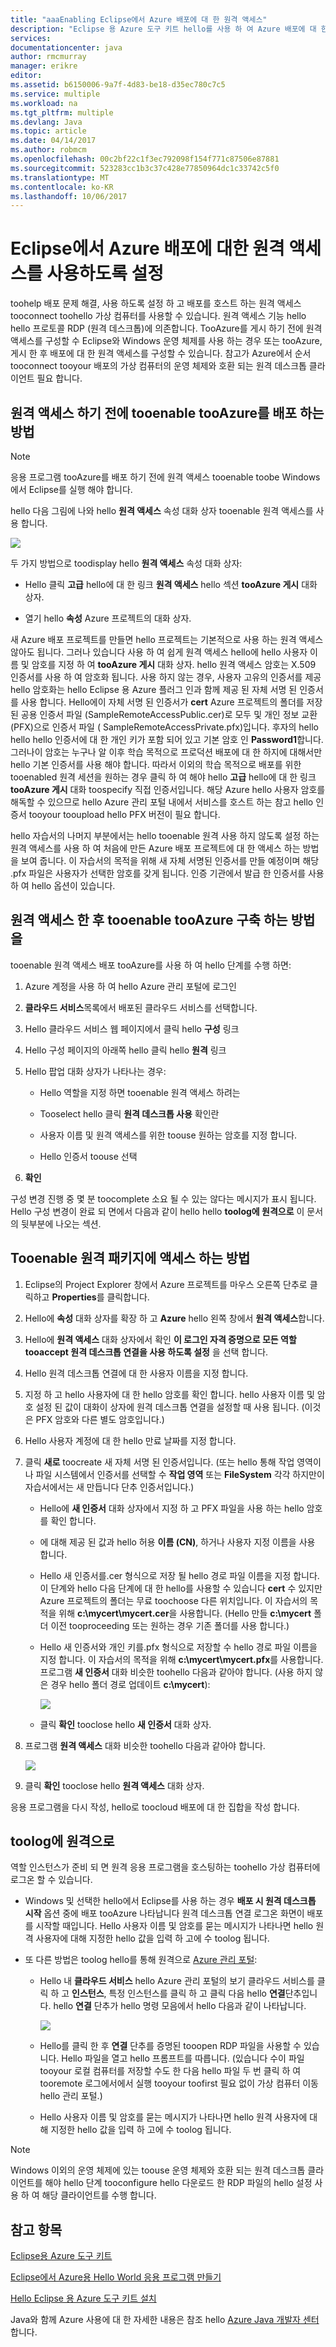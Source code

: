 ```yaml
---
title: "aaaEnabling Eclipse에서 Azure 배포에 대 한 원격 액세스"
description: "Eclipse 용 Azure 도구 키트 hello를 사용 하 여 Azure 배포에 대 한 tooenable 원격 액세스 하는 방법을 알아봅니다."
services: 
documentationcenter: java
author: rmcmurray
manager: erikre
editor: 
ms.assetid: b6150006-9a7f-4d83-be18-d35ec780c7c5
ms.service: multiple
ms.workload: na
ms.tgt_pltfrm: multiple
ms.devlang: Java
ms.topic: article
ms.date: 04/14/2017
ms.author: robmcm
ms.openlocfilehash: 00c2bf22c1f3ec792098f154f771c87506e87881
ms.sourcegitcommit: 523283cc1b3c37c428e77850964dc1c33742c5f0
ms.translationtype: MT
ms.contentlocale: ko-KR
ms.lasthandoff: 10/06/2017
---
```

# <a name="enabling-remote-access-for-azure-deployments-in-eclipse"></a>Eclipse에서 Azure 배포에 대한 원격 액세스를 사용하도록 설정
toohelp 배포 문제 해결, 사용 하도록 설정 하 고 배포를 호스트 하는 원격 액세스 tooconnect toohello 가상 컴퓨터를 사용할 수 있습니다. 원격 액세스 기능 hello hello 프로토콜 RDP (원격 데스크톱)에 의존합니다. TooAzure를 게시 하기 전에 원격 액세스를 구성할 수 Eclipse와 Windows 운영 체제를 사용 하는 경우 또는 tooAzure, 게시 한 후 배포에 대 한 원격 액세스를 구성할 수 있습니다. 참고가 Azure에서 순서 tooconnect tooyour 배포의 가상 컴퓨터의 운영 체제와 호환 되는 원격 데스크톱 클라이언트 필요 합니다.

## <a name="how-tooenable-remote-access-before-you-deploy-tooazure"></a>원격 액세스 하기 전에 tooenable tooAzure를 배포 하는 방법
> [!NOTE]
> 응용 프로그램 tooAzure를 배포 하기 전에 원격 액세스 tooenable toobe Windows에서 Eclipse를 실행 해야 합니다.
> 
> 

hello 다음 그림에 나와 hello **원격 액세스** 속성 대화 상자 tooenable 원격 액세스를 사용 합니다.

![][ic719494]

두 가지 방법으로 toodisplay hello **원격 액세스** 속성 대화 상자:

* Hello 클릭 **고급** hello에 대 한 링크 **원격 액세스** hello 섹션 **tooAzure 게시** 대화 상자.

* 열기 hello **속성** Azure 프로젝트의 대화 상자.

새 Azure 배포 프로젝트를 만들면 hello 프로젝트는 기본적으로 사용 하는 원격 액세스 않아도 됩니다. 그러나 있습니다 사용 하 여 쉽게 원격 액세스 hello에 hello 사용자 이름 및 암호를 지정 하 여 **tooAzure 게시** 대화 상자. hello 원격 액세스 암호는 X.509 인증서를 사용 하 여 암호화 됩니다. 사용 하지 않는 경우, 사용자 고유의 인증서를 제공 hello 암호화는 hello Eclipse 용 Azure 플러그 인과 함께 제공 된 자체 서명 된 인증서를 사용 합니다. Hello에이 자체 서명 된 인증서가 **cert** Azure 프로젝트의 폴더를 저장 된 공용 인증서 파일 (SampleRemoteAccessPublic.cer)로 모두 및 개인 정보 교환 (PFX)으로 인증서 파일 ( SampleRemoteAccessPrivate.pfx)입니다. 후자의 hello hello hello 인증서에 대 한 개인 키가 포함 되어 있고 기본 암호 인 **Password1**합니다. 그러나이 암호는 누구나 알 이후 학습 목적으로 프로덕션 배포에 대 한 하지에 대해서만 hello 기본 인증서를 사용 해야 합니다. 따라서 이외의 학습 목적으로 배포를 위한 tooenabled 원격 세션을 원하는 경우 클릭 하 여 해야 hello **고급** hello에 대 한 링크 **tooAzure 게시** 대화 toospecify 직접 인증서입니다. 해당 Azure hello 사용자 암호를 해독할 수 있으므로 hello Azure 관리 포털 내에서 서비스를 호스트 하는 참고 hello 인증서 tooyour tooupload hello PFX 버전이 필요 합니다.

hello 자습서의 나머지 부분에서는 hello tooenable 원격 사용 하지 않도록 설정 하는 원격 액세스를 사용 하 여 처음에 만든 Azure 배포 프로젝트에 대 한 액세스 하는 방법을 보여 줍니다. 이 자습서의 목적을 위해 새 자체 서명된 인증서를 만들 예정이며 해당 .pfx 파일은 사용자가 선택한 암호를 갖게 됩니다. 인증 기관에서 발급 한 인증서를 사용 하 여 hello 옵션이 있습니다.

## <a name="how-tooenable-remote-access-after-you-have-deployed-tooazure"></a>원격 액세스 한 후 tooenable tooAzure 구축 하는 방법을
tooenable 원격 액세스 배포 tooAzure를 사용 하 여 hello 단계를 수행 하면:

1. Azure 계정을 사용 하 여 hello Azure 관리 포털에 로그인

2. **클라우드 서비스**목록에서 배포된 클라우드 서비스를 선택합니다.

3. Hello 클라우드 서비스 웹 페이지에서 클릭 hello **구성** 링크

4. Hello 구성 페이지의 아래쪽 hello 클릭 hello **원격** 링크

5. Hello 팝업 대화 상자가 나타나는 경우:
   
   * Hello 역할을 지정 하면 tooenable 원격 액세스 하려는

   * Tooselect hello 클릭 **원격 데스크톱 사용** 확인란
   
   * 사용자 이름 및 원격 액세스를 위한 toouse 원하는 암호를 지정 합니다.
   
   * Hello 인증서 toouse 선택

6. **확인** 

구성 변경 진행 중 몇 분 toocomplete 소요 될 수 있는 않다는 메시지가 표시 됩니다. Hello 구성 변경이 완료 되 면에서 다음과 같이 hello hello **toolog에 원격으로** 이 문서의 뒷부분에 나오는 섹션.

## <a name="how-tooenable-remote-access-in-your-package"></a>Tooenable 원격 패키지에 액세스 하는 방법
1. Eclipse의 Project Explorer 창에서 Azure 프로젝트를 마우스 오른쪽 단추로 클릭하고 **Properties**를 클릭합니다.

2. Hello에 **속성** 대화 상자를 확장 하 고 **Azure** hello 왼쪽 창에서 **원격 액세스**합니다.

3. Hello에 **원격 액세스** 대화 상자에서 확인 **이 로그인 자격 증명으로 모든 역할 tooaccept 원격 데스크톱 연결을 사용 하도록 설정** 을 선택 합니다.

4. Hello 원격 데스크톱 연결에 대 한 사용자 이름을 지정 합니다.

5. 지정 하 고 hello 사용자에 대 한 hello 암호를 확인 합니다. hello 사용자 이름 및 암호 설정 된 값이 대화이 상자에 원격 데스크톱 연결을 설정할 때 사용 됩니다. (이것은 PFX 암호와 다른 별도 암호입니다.)

6. Hello 사용자 계정에 대 한 hello 만료 날짜를 지정 합니다.

7. 클릭 **새로** toocreate 새 자체 서명 된 인증서입니다. (또는 hello 통해 작업 영역이 나 파일 시스템에서 인증서를 선택할 수 **작업 영역** 또는 **FileSystem** 각각 하지만이 자습서에서는 새 만듭니다 단추 인증서입니다.)

   * Hello에 **새 인증서** 대화 상자에서 지정 하 고 PFX 파일을 사용 하는 hello 암호를 확인 합니다.

   * 에 대해 제공 된 값과 hello 허용 **이름 (CN)**, 하거나 사용자 지정 이름을 사용 합니다.

   * Hello 새 인증서를.cer 형식으로 저장 될 hello 경로 파일 이름을 지정 합니다. 이 단계와 hello 다음 단계에 대 한 hello를 사용할 수 있습니다 **cert** 수 있지만 Azure 프로젝트의 폴더는 무료 toochoose 다른 위치입니다. 이 자습서의 목적을 위해 **c:\mycert\mycert.cer**을 사용합니다. (Hello 만들 **c:\mycert** 폴더 이전 tooproceeding 또는 원하는 경우 기존 폴더를 사용 합니다.)

   * Hello 새 인증서와 개인 키를.pfx 형식으로 저장할 수 hello 경로 파일 이름을 지정 합니다. 이 자습서의 목적을 위해 **c:\mycert\mycert.pfx**를 사용합니다. 프로그램 **새 인증서** 대화 비슷한 toohello 다음과 같아야 합니다. (사용 하지 않은 경우 hello 폴더 경로 업데이트 **c:\mycert**):
     
      ![][ic712275]

   * 클릭 **확인** tooclose hello **새 인증서** 대화 상자.

8. 프로그램 **원격 액세스** 대화 비슷한 toohello 다음과 같아야 합니다.</p>
   
   ![][ic719495]

9. 클릭 **확인** tooclose hello **원격 액세스** 대화 상자.

응용 프로그램을 다시 작성, hello로 toocloud 배포에 대 한 집합을 작성 합니다.

## <a name="toolog-in-remotely"></a>toolog에 원격으로
역할 인스턴스가 준비 되 면 원격 응용 프로그램을 호스팅하는 toohello 가상 컴퓨터에 로그온 할 수 있습니다.

* Windows 및 선택한 hello에서 Eclipse를 사용 하는 경우 **배포 시 원격 데스크톱 시작** 옵션 중에 배포 tooAzure 나타납니다 원격 데스크톱 연결 로그온 화면이 배포를 시작할 때입니다. Hello 사용자 이름 및 암호를 묻는 메시지가 나타나면 hello 원격 사용자에 대해 지정한 hello 값을 입력 하 고에 수 toolog 됩니다.

* 또 다른 방법은 toolog hello를 통해 원격으로 <a href="http://go.microsoft.com/fwlink/?LinkID=512959">Azure 관리 포털</a>:
  
  * Hello 내 **클라우드 서비스** hello Azure 관리 포털의 보기 클라우드 서비스를 클릭 하 고 **인스턴스**, 특정 인스턴스를 클릭 하 고 클릭 다음 hello **연결**단추입니다. hello **연결** 단추가 hello 명령 모음에서 hello 다음과 같이 나타납니다.
    
      ![][ic659273]

  * Hello를 클릭 한 후 **연결** 단추를 증명된 tooopen RDP 파일을 사용할 수 있습니다. Hello 파일을 열고 hello 프롬프트를 따릅니다. (있습니다 수이 파일 tooyour 로컬 컴퓨터를 저장할 수도 한 다음 hello 파일 두 번 클릭 하 여 tooremote 로그에서에서 실행 tooyour toofirst 필요 없이 가상 컴퓨터 이동 hello 관리 포털.)

  * Hello 사용자 이름 및 암호를 묻는 메시지가 나타나면 hello 원격 사용자에 대해 지정한 hello 값을 입력 하 고에 수 toolog 됩니다.

> [!NOTE]
> Windows 이외의 운영 체제에 있는 toouse 운영 체제와 호환 되는 원격 데스크톱 클라이언트를 해야 hello 단계 tooconfigure hello 다운로드 한 RDP 파일의 hello 설정 사용 하 여 해당 클라이언트를 수행 합니다.
> 
> 

## <a name="see-also"></a>참고 항목
[Eclipse용 Azure 도구 키트][Azure Toolkit for Eclipse]

[Eclipse에서 Azure용 Hello World 응용 프로그램 만들기][Creating a Hello World Application for Azure in Eclipse]

[Hello Eclipse 용 Azure 도구 키트 설치][Installing hello Azure Toolkit for Eclipse] 

Java와 함께 Azure 사용에 대 한 자세한 내용은 참조 hello [Azure Java 개발자 센터][Azure Java Developer Center]합니다.

<!-- URL List -->

[Azure Java Developer Center]: http://go.microsoft.com/fwlink/?LinkID=699547
[Azure Management Portal]: http://go.microsoft.com/fwlink/?LinkID=512959
[Azure Toolkit for Eclipse]: http://go.microsoft.com/fwlink/?LinkID=699529
[Creating a Hello World Application for Azure in Eclipse]: http://go.microsoft.com/fwlink/?LinkID=699533
[Installing hello Azure Toolkit for Eclipse]: http://go.microsoft.com/fwlink/?LinkId=699546

<!-- IMG List -->

[ic712275]: ./media/azure-toolkit-for-eclipse-enabling-remote-access-for-azure-deployments/ic712275.png
[ic719495]: ./media/azure-toolkit-for-eclipse-enabling-remote-access-for-azure-deployments/ic719495.png
[ic719494]: ./media/azure-toolkit-for-eclipse-enabling-remote-access-for-azure-deployments/ic719494.png
[ic659273]: ./media/azure-toolkit-for-eclipse-enabling-remote-access-for-azure-deployments/ic659273.png

<!-- Legacy MSDN URL = https://msdn.microsoft.com/library/azure/hh690951.aspx -->
